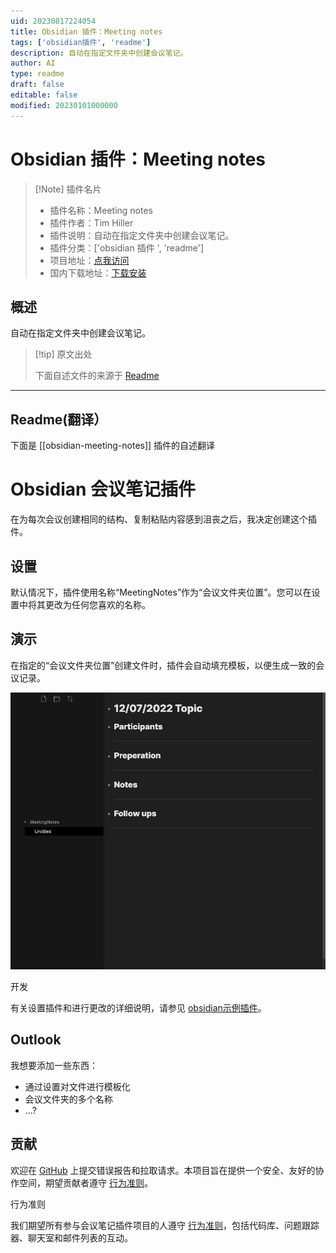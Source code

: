 ```yaml
---
uid: 20230817224054
title: Obsidian 插件：Meeting notes
tags: ['obsidian插件', 'readme']
description: 自动在指定文件夹中创建会议笔记。
author: AI
type: readme
draft: false
editable: false
modified: 20230101000000
---
```


# Obsidian 插件：Meeting notes

> [!Note] 插件名片
> - 插件名称：Meeting notes
> - 插件作者：Tim Hiller
> - 插件说明：自动在指定文件夹中创建会议笔记。
> - 插件分类：['obsidian 插件 ', 'readme']
> - 项目地址：[点我访问](https://github.com/TimHi/obsidian-meeting-notes)
> - 国内下载地址：[下载安装](https://pkmer.cn/products/plugin/pluginMarket/?obsidian-meeting-notes)

## 概述

自动在指定文件夹中创建会议笔记。

> [!tip] 原文出处
>
>下面自述文件的来源于 [Readme](https://ghproxy.net/https://raw.githubusercontent.com/TimHi/obsidian-meeting-notes/master/README.md)

---

## Readme(翻译）

下面是 [[obsidian-meeting-notes]] 插件的自述翻译

# Obsidian 会议笔记插件

在为每次会议创建相同的结构、复制粘贴内容感到沮丧之后，我决定创建这个插件。

## 设置

默认情况下，插件使用名称“MeetingNotes”作为“会议文件夹位置”。您可以在设置中将其更改为任何您喜欢的名称。

## 演示

在指定的“会议文件夹位置”创建文件时，插件会自动填充模板，以便生成一致的会议记录。

![示例图片](https://github.com/TimHi/obsidian-meeting-notes/blob/master/img/demo.png)

开发

有关设置插件和进行更改的详细说明，请参见 [obsidian示例插件](https://github.com/obsidianmd/obsidian-sample-plugin#first-time-developing-plugins)。

## Outlook

我想要添加一些东西：

- 通过设置对文件进行模板化
- 会议文件夹的多个名称
- ...?

## 贡献

欢迎在 [GitHub](https://github.com/TimHi/obsidian-meeting-notes) 上提交错误报告和拉取请求。本项目旨在提供一个安全、友好的协作空间，期望贡献者遵守 [行为准则](https://github.com/TimHi/obsidian-meeting-notes/blob/master/CODE_OF_CONDUCT.md)。

行为准则

我们期望所有参与会议笔记插件项目的人遵守 [行为准则](https://github.com/TimHi/obsidian-meeting-notes/blob/master/CODE_OF_CONDUCT.md)，包括代码库、问题跟踪器、聊天室和邮件列表的互动。
